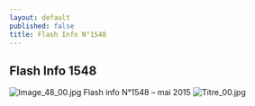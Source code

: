```yaml
---
layout: default
published: false
title: Flash Info N°1548
---
```



## Flash Info 1548

![Image_48_00.jpg]({{site.baseurl}}/media/Image_48_00.jpg)
Flash info N°1548 – mai 2015
![Titre_00.jpg]({{site.baseurl}}/media/Titre_00.jpg)

